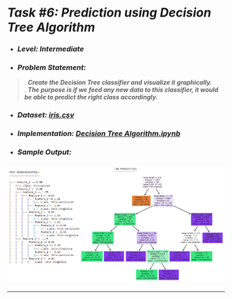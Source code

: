 # _Task #6: Prediction using Decision Tree Algorithm_ 
* ### _Level: Intermediate_
* ### _Problem Statement:_
> . **_Create the Decision Tree classifier and visualize it graphically._**  
> . **_The purpose is if we feed any new data to this classifier, it would be able to predict the right class accordingly._**
* ### _Dataset: [iris.csv](iris.csv)_
* ### _Implementation: [Decision Tree  Algorithm.ipynb](Decision%20Tree%20Algorithm.ipynb)_
* ### _Sample Output:_
### ![](text_tree.png)
---




